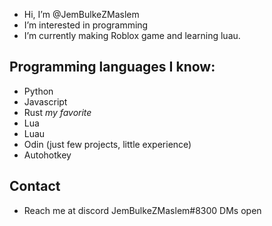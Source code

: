 - Hi, I’m @JemBulkeZMaslem
- I’m interested in programming
- I’m currently making Roblox game and learning luau.
## Programming languages I know:
  - Python
  - Javascript
  - Rust *my favorite*
  - Lua
  - Luau
  - Odin (just few projects, little experience)
  - Autohotkey
## Contact
- Reach me at discord JemBulkeZMaslem#8300 DMs open

<!---
JemBulkeZMaslem/JemBulkeZMaslem is a ✨ special ✨ repository because its `README.md` (this file) appears on your GitHub profile.
You can click the Preview link to take a look at your changes.
--->
